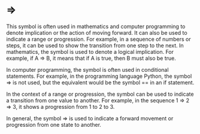 # =&gt;

This symbol is often used in mathematics and computer programming to denote implication or the action of moving forward. It can also be used to indicate a range or progression. For example, in a sequence of numbers or steps, it can be used to show the transition from one step to the next. In mathematics, the symbol is used to denote a logical implication. For example, if A => B, it means that if A is true, then B must also be true. 

In computer programming, the symbol is often used in conditional statements. For example, in the programming language Python, the symbol => is not used, but the equivalent would be the symbol == in an if statement. 

In the context of a range or progression, the symbol can be used to indicate a transition from one value to another. For example, in the sequence 1 => 2 => 3, it shows a progression from 1 to 2 to 3. 

In general, the symbol => is used to indicate a forward movement or progression from one state to another.